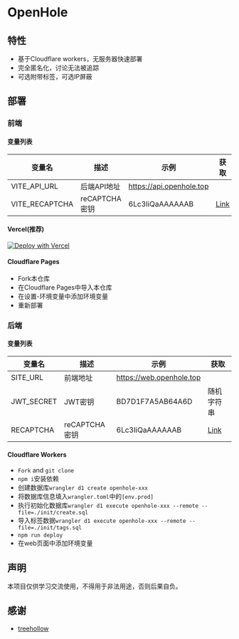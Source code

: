 # OpenHole

## 特性

- 基于Cloudflare workers，无服务器快速部署
- 完全匿名化，讨论无法被追踪
- 可选附带标签，可选IP屏蔽

## 部署

### 前端

#### 变量列表

| 变量名            | 描述          | 示例                       | 获取                                             |
|----------------|-------------|--------------------------|------------------------------------------------|
| VITE_API_URL   | 后端API地址     | https://api.openhole.top |                                                |
| VITE_RECAPTCHA | reCAPTCHA密钥 | 6Lc3IiQaAAAAAAB          | [Link](https://www.google.com/recaptcha/admin) |

#### Vercel(推荐)

[![Deploy with Vercel](https://vercel.com/button)](https://vercel.com/new/clone?repository-url=https%3A%2F%2Fgithub.com%2FJazee6%2Fopenhole&env=VITE_API_URL,VITE_RECAPTCHA&envDescription=%E6%9F%A5%E7%9C%8B%E7%8E%AF%E5%A2%83%E5%8F%98%E9%87%8F%E6%8F%8F%E8%BF%B0&envLink=https%3A%2F%2Fgithub.com%2FJazee6%2Fopenhole&demo-title=OpenHole&demo-url=https%3A%2F%2Fweb.openhole.top)

#### Cloudflare Pages

- Fork本仓库
- 在Cloudflare Pages中导入本仓库
- 在设置-环境变量中添加环境变量
- 重新部署

### 后端

#### 变量列表

| 变量名        | 描述          | 示例                       | 获取                                             |
|------------|-------------|--------------------------|------------------------------------------------|
| SITE_URL   | 前端地址        | https://web.openhole.top |                                                |
| JWT_SECRET | JWT密钥       | BD7D1F7A5AB64A6D         | 随机字符串                                          |
| RECAPTCHA  | reCAPTCHA密钥 | 6Lc3IiQaAAAAAAB          | [Link](https://www.google.com/recaptcha/admin) |

#### Cloudflare Workers

- `Fork` and `git clone`
- `npm i`安装依赖
- 创建数据库`wrangler d1 create openhole-xxx`
- 将数据库信息填入`wrangler.toml`中的`[env.prod]`
- 执行初始化数据库`wrangler d1 execute openhole-xxx --remote --file=./init/create.sql`
- 导入标签数据`wrangler d1 execute openhole-xxx --remote --file=./init/tags.sql`
- `npm run deploy`
- 在web页面中添加环境变量

## 声明

本项目仅供学习交流使用，不得用于非法用途，否则后果自负。

## 感谢

- [treehollow](https://github.com/treehollow)